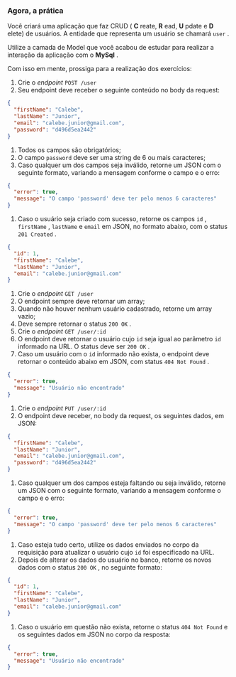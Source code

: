 ### Agora, a prática

Você criará uma aplicação que faz CRUD ( **C** reate, **R** ead, **U** pdate e **D** elete) de usuários. A entidade que representa um usuário se chamará `user` .

Utilize a camada de Model que você acabou de estudar para realizar a interação da aplicação com o **MySql** .

Com isso em mente, prossiga para a realização dos exercícios:

1.  Crie o _endpoint_ `POST /user`
2.  Seu endpoint deve receber o seguinte conteúdo no body da request:

```json
{
  "firstName": "Calebe",
  "lastName": "Junior",
  "email": "calebe.junior@gmail.com",
  "password": "d496d5ea2442"
}
```

1.  Todos os campos são obrigatórios;
2.  O campo `password` deve ser uma string de 6 ou mais caracteres;
3.  Caso qualquer um dos campos seja inválido, retorne um JSON com o seguinte formato, variando a mensagem conforme o campo e o erro:

```json
{
  "error": true,
  "message": "O campo 'password' deve ter pelo menos 6 caracteres"
}
```

1.  Caso o usuário seja criado com sucesso, retorne os campos `id` , `firstName` , `lastName` e `email` em JSON, no formato abaixo, com o status `201 Created` .

```json
{
  "id": 1,
  "firstName": "Calebe",
  "lastName": "Junior",
  "email": "calebe.junior@gmail.com"
}
```

1.  Crie o _endpoint_ `GET /user`
2.  O endpoint sempre deve retornar um array;
3.  Quando não houver nenhum usuário cadastrado, retorne um array vazio;
4.  Deve sempre retornar o status `200 OK` .
5.  Crie o _endpoint_ `GET /user/:id`
6.  O endpoint deve retornar o usuário cujo `id` seja igual ao parâmetro `id` informado na URL. O status deve ser `200 OK` .
7.  Caso um usuário com o `id` informado não exista, o endpoint deve retornar o conteúdo abaixo em JSON, com status `404 Not Found` .

```json
{
  "error": true,
  "message": "Usuário não encontrado"
}
```

1.  Crie o _endpoint_ `PUT /user/:id`
2.  O endpoint deve receber, no body da request, os seguintes dados, em JSON:

```json
{
  "firstName": "Calebe",
  "lastName": "Junior",
  "email": "calebe.junior@gmail.com",
  "password": "d496d5ea2442"
}
```

1.  Caso qualquer um dos campos esteja faltando ou seja inválido, retorne um JSON com o seguinte formato, variando a mensagem conforme o campo e o erro:

```json
{
  "error": true,
  "message": "O campo 'password' deve ter pelo menos 6 caracteres"
}
```

1.  Caso esteja tudo certo, utilize os dados enviados no corpo da requisição para atualizar o usuário cujo `id` foi especificado na URL.
2.  Depois de alterar os dados do usuário no banco, retorne os novos dados com o status `200 OK` , no seguinte formato:

```json
{
  "id": 1,
  "firstName": "Calebe",
  "lastName": "Junior",
  "email": "calebe.junior@gmail.com"
}
```

1.  Caso o usuário em questão não exista, retorne o status `404 Not Found` e os seguintes dados em JSON no corpo da resposta:

```json
{
  "error": true,
  "message": "Usuário não encontrado"
}
```
